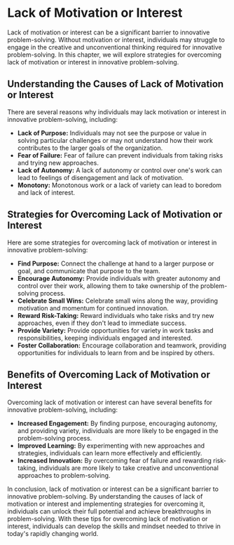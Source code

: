 Lack of Motivation or Interest
=================================================================================

Lack of motivation or interest can be a significant barrier to innovative problem-solving. Without motivation or interest, individuals may struggle to engage in the creative and unconventional thinking required for innovative problem-solving. In this chapter, we will explore strategies for overcoming lack of motivation or interest in innovative problem-solving.

Understanding the Causes of Lack of Motivation or Interest
----------------------------------------------------------

There are several reasons why individuals may lack motivation or interest in innovative problem-solving, including:

* **Lack of Purpose:** Individuals may not see the purpose or value in solving particular challenges or may not understand how their work contributes to the larger goals of the organization.
* **Fear of Failure:** Fear of failure can prevent individuals from taking risks and trying new approaches.
* **Lack of Autonomy:** A lack of autonomy or control over one's work can lead to feelings of disengagement and lack of motivation.
* **Monotony:** Monotonous work or a lack of variety can lead to boredom and lack of interest.

Strategies for Overcoming Lack of Motivation or Interest
--------------------------------------------------------

Here are some strategies for overcoming lack of motivation or interest in innovative problem-solving:

* **Find Purpose:** Connect the challenge at hand to a larger purpose or goal, and communicate that purpose to the team.
* **Encourage Autonomy:** Provide individuals with greater autonomy and control over their work, allowing them to take ownership of the problem-solving process.
* **Celebrate Small Wins:** Celebrate small wins along the way, providing motivation and momentum for continued innovation.
* **Reward Risk-Taking:** Reward individuals who take risks and try new approaches, even if they don't lead to immediate success.
* **Provide Variety:** Provide opportunities for variety in work tasks and responsibilities, keeping individuals engaged and interested.
* **Foster Collaboration:** Encourage collaboration and teamwork, providing opportunities for individuals to learn from and be inspired by others.

Benefits of Overcoming Lack of Motivation or Interest
-----------------------------------------------------

Overcoming lack of motivation or interest can have several benefits for innovative problem-solving, including:

* **Increased Engagement:** By finding purpose, encouraging autonomy, and providing variety, individuals are more likely to be engaged in the problem-solving process.
* **Improved Learning:** By experimenting with new approaches and strategies, individuals can learn more effectively and efficiently.
* **Increased Innovation:** By overcoming fear of failure and rewarding risk-taking, individuals are more likely to take creative and unconventional approaches to problem-solving.

In conclusion, lack of motivation or interest can be a significant barrier to innovative problem-solving. By understanding the causes of lack of motivation or interest and implementing strategies for overcoming it, individuals can unlock their full potential and achieve breakthroughs in problem-solving. With these tips for overcoming lack of motivation or interest, individuals can develop the skills and mindset needed to thrive in today's rapidly changing world.
